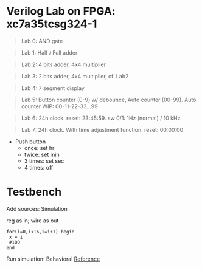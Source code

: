 # Verilog Lab on FPGA: xc7a35tcsg324-1

> Lab 0: AND gate

> Lab 1: Half / Full adder

> Lab 2: 4 bits adder, 4x4 multiplier

> Lab 3:  2 bits adder, 4x4 multiplier, cf. Lab2

> Lab 4: 7 segment display

> Lab 5: Button counter (0-9) w/ debounce, Auto counter (00-99). Auto counter WIP: 00-11-22-33...99

> Lab 6: 24h clock. reset: 23:45:59. sw 0/1: 1Hz (normal) / 10 kHz

> Lab 7: 24h clock. With time adjustment function. reset: 00:00:00
* Push button
  * once: set hr
  * twice: set min
  * 3 times: set sec
  * 4 times: off  


# Testbench

Add sources: Simulation

reg as in; wire as out

```
for(i=0,i<16,i=i+1) begin
 x = i
 #100
end
```
Run simulation: Behavioral
[Reference](https://github.com/gerardofisch/Verilog-HDL/tree/main/Labs)
